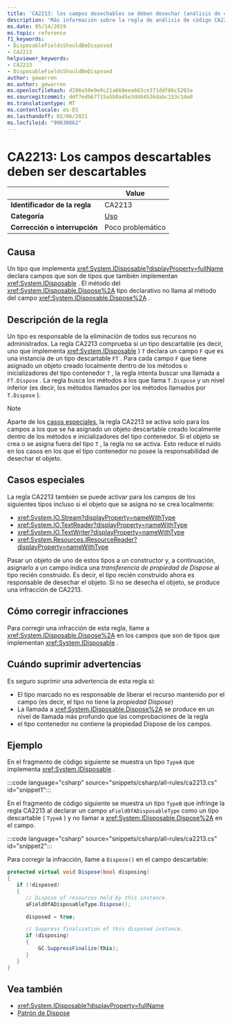 ```yaml
---
title: 'CA2213: los campos desechables se deben desechar (análisis de código)'
description: 'Más información sobre la regla de análisis de código CA2213: los campos desechables se deben desechar'
ms.date: 05/14/2019
ms.topic: reference
f1_keywords:
- DisposableFieldsShouldBeDisposed
- CA2213
helpviewer_keywords:
- CA2213
- DisposableFieldsShouldBeDisposed
author: gewarren
ms.author: gewarren
ms.openlocfilehash: d206a50e9e0c21a668eea663ce371ddf86c5203a
ms.sourcegitcommit: ddf7edb67715a5b9a45e3dd44536dabc153c1de0
ms.translationtype: MT
ms.contentlocale: es-ES
ms.lasthandoff: 02/06/2021
ms.locfileid: "99630662"
---
```

# <a name="ca2213-disposable-fields-should-be-disposed"></a>CA2213: Los campos descartables deben ser descartables

| | Value |
|-|-|
| **Identificador de la regla** |CA2213|
| **Categoría** |[Uso](usage-warnings.md)|
| **Corrección o interrupción** |Poco problemático|

## <a name="cause"></a>Causa

Un tipo que implementa <xref:System.IDisposable?displayProperty=fullName> declara campos que son de tipos que también implementan <xref:System.IDisposable> . El método del <xref:System.IDisposable.Dispose%2A> tipo declarativo no llama al método del campo <xref:System.IDisposable.Dispose%2A> .

## <a name="rule-description"></a>Descripción de la regla

Un tipo es responsable de la eliminación de todos sus recursos no administrados. La regla CA2213 comprueba si un tipo descartable (es decir, uno que implementa <xref:System.IDisposable> ) `T` declara un campo `F` que es una instancia de un tipo descartable `FT` . Para cada campo `F` que tiene asignado un objeto creado localmente dentro de los métodos o inicializadores del tipo contenedor `T` , la regla intenta buscar una llamada a `FT.Dispose` . La regla busca los métodos a los que llama `T.Dispose` y un nivel inferior (es decir, los métodos llamados por los métodos llamados por `T.Dispose` ).

> [!NOTE]
> Aparte de los [casos especiales](#special-cases), la regla CA2213 se activa solo para los campos a los que se ha asignado un objeto descartable creado localmente dentro de los métodos e inicializadores del tipo contenedor. Si el objeto se crea o se asigna fuera del tipo `T` , la regla no se activa. Esto reduce el ruido en los casos en los que el tipo contenedor no posee la responsabilidad de desechar el objeto.

## <a name="special-cases"></a>Casos especiales

La regla CA2213 también se puede activar para los campos de los siguientes tipos incluso si el objeto que se asigna no se crea localmente:

- <xref:System.IO.Stream?displayProperty=nameWithType>
- <xref:System.IO.TextReader?displayProperty=nameWithType>
- <xref:System.IO.TextWriter?displayProperty=nameWithType>
- <xref:System.Resources.IResourceReader?displayProperty=nameWithType>

Pasar un objeto de uno de estos tipos a un constructor y, a continuación, asignarlo a un campo indica una *transferencia de propiedad de Dispose* al tipo recién construido. Es decir, el tipo recién construido ahora es responsable de desechar el objeto. Si no se desecha el objeto, se produce una infracción de CA2213.

## <a name="how-to-fix-violations"></a>Cómo corregir infracciones

Para corregir una infracción de esta regla, llame a <xref:System.IDisposable.Dispose%2A> en los campos que son de tipos que implementan <xref:System.IDisposable> .

## <a name="when-to-suppress-warnings"></a>Cuándo suprimir advertencias

Es seguro suprimir una advertencia de esta regla si:

- El tipo marcado no es responsable de liberar el recurso mantenido por el campo (es decir, el tipo no tiene la *propiedad Dispose*)
- La llamada a <xref:System.IDisposable.Dispose%2A> se produce en un nivel de llamada más profundo que las comprobaciones de la regla
- el tipo contenedor no contiene la propiedad Dispose de los campos.

## <a name="example"></a>Ejemplo

En el fragmento de código siguiente se muestra un tipo `TypeA` que implementa <xref:System.IDisposable> .

:::code language="csharp" source="snippets/csharp/all-rules/ca2213.cs" id="snippet1":::

En el fragmento de código siguiente se muestra un tipo `TypeB` que infringe la regla CA2213 al declarar un campo `aFieldOfADisposableType` como un tipo descartable ( `TypeA` ) y no llamar a <xref:System.IDisposable.Dispose%2A> en el campo.

:::code language="csharp" source="snippets/csharp/all-rules/ca2213.cs" id="snippet2":::

Para corregir la infracción, llame a `Dispose()` en el campo descartable:

```csharp
protected virtual void Dispose(bool disposing)
{
   if (!disposed)
   {
      // Dispose of resources held by this instance.
      aFieldOfADisposableType.Dispose();

      disposed = true;

      // Suppress finalization of this disposed instance.
      if (disposing)
      {
          GC.SuppressFinalize(this);
      }
   }
}
```

## <a name="see-also"></a>Vea también

- <xref:System.IDisposable?displayProperty=fullName>
- [Patrón de Dispose](../../../standard/garbage-collection/implementing-dispose.md)
